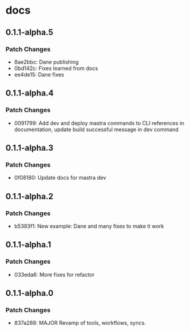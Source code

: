 # docs

## 0.1.1-alpha.5

### Patch Changes

- 8ae2bbc: Dane publishing
- 0bd142c: Fixes learned from docs
- ee4de15: Dane fixes

## 0.1.1-alpha.4

### Patch Changes

- 0091799: Add dev and deploy mastra commands to CLI references in documentation, update build successful message in dev command

## 0.1.1-alpha.3

### Patch Changes

- 0f08180: Update docs for mastra dev

## 0.1.1-alpha.2

### Patch Changes

- b5393f1: New example: Dane and many fixes to make it work

## 0.1.1-alpha.1

### Patch Changes

- 033eda6: More fixes for refactor

## 0.1.1-alpha.0

### Patch Changes

- 837a288: MAJOR Revamp of tools, workflows, syncs.
